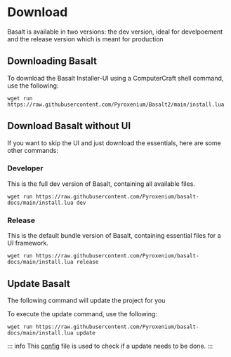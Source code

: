 # Download

Basalt is available in two versions: the dev version, ideal for develpoement and the release version which is meant for production

## Downloading Basalt

To download the Basalt Installer-UI using a ComputerCraft shell command, use the following:

```
wget run https://raw.githubusercontent.com/Pyroxenium/Basalt2/main/install.lua
```

## Download Basalt without UI

If you want to skip the UI and just download the essentials, here are some other commands:

### Developer

This is the full dev version of Basalt, containing all available files.

```
wget run https://raw.githubusercontent.com/Pyroxenium/basalt-docs/main/install.lua dev
```

### Release

This is the default bundle version of Basalt, containing essential files for a UI framework.

```
wget run https://raw.githubusercontent.com/Pyroxenium/basalt-docs/main/install.lua release
```

## Update Basalt

The following command will update the project for you

To execute the update command, use the following:

```
wget run https://raw.githubusercontent.com/Pyroxenium/basalt-docs/main/install.lua update
```

::: info
This [config](https://github.com/Pyroxenium/Basalt2/config.json) file is used to check if a update needs to be done.
:::